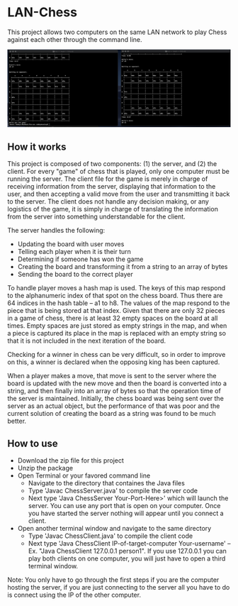 # LAN-Chess
This project allows two computers on the same LAN network to play Chess against each other through the command line.

![LAN Chess](https://github.com/Robbyswimmer/LAN-Chess/blob/master/images/chess-pic2.png)

## How it works

This project is composed of two components: (1) the server, and (2) the client. For every "game" of chess that is played, only one computer must be running the server. The client file for the game is merely in charge of receiving information from the server, displaying that information to the user, and then accepting a valid move from the user and transmitting it back to the server. The client does not handle any decision making, or any logistics of the game, it is simply in charge of translating the information from the server into something understandable for the client. 

The server handles the following:
* Updating the board with user moves 
* Telling each player when it is their turn
* Determining if someone has won the game
* Creating the board and transforming it from a string to an array of bytes
* Sending the board to the correct player

To handle player moves a hash map is used. The keys of this map respond to the alphanumeric index of that spot on the chess board. Thus there are 64 indices in the hash table – a1 to h8. The values of the map respond to the piece that is being stored at that index. Given that there are only 32 pieces in a game of chess, there is at least 32 empty spaces on the board at all times. Empty spaces are just stored as empty strings in the map, and when a piece is captured its place in the map is replaced with an empty string so that it is not included in the next iteration of the board. 

Checking for a winner in chess can be very difficult, so in order to improve on this, a winner is declared when the opposing king has been captured. 

When a player makes a move, that move is sent to the server where the board is updated with the new move and then the board is converted into a string, and then finally into an array of bytes so that the operation time of the server is maintained. Initially, the chess board was being sent over the server as an actual object, but the performance of that was poor and the current solution of creating the board as a string was found to be much better.

## How to use

* Download the zip file for this project
* Unzip the package
* Open Terminal or your favored command line
  * Navigate to the directory that containes the Java files
  * Type 'Javac ChessServer.java' to compile the server code
  * Next type 'Java ChessServer Your-Port-Here>' which will launch the server. You can use any port that is open on your computer. Once you have started the server nothing will appear until you connect a client.
* Open another terminal window and navigate to the same directory
  * Type 'Javac ChessClient.java' to compile the client code
  * Next type 'Java ChessClient IP-of-target-computer Your-username' – Ex. "Java ChessClient 127.0.0.1 person1". If you use 127.0.0.1 you can play both clients on one computer, you will just have to open a third terminal window.

Note: You only have to go through the first steps if you are the computer hosting the server, if you are just connecting to the server all you have to do is connect using the IP of the other computer. 

